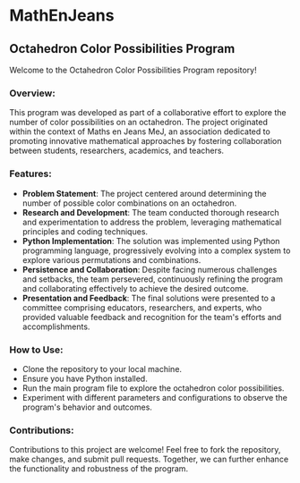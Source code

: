 # MathEnJeans

## Octahedron Color Possibilities Program

Welcome to the Octahedron Color Possibilities Program repository!

### Overview:
This program was developed as part of a collaborative effort to explore the number of color possibilities on an octahedron. The project originated within the context of Maths en Jeans MeJ, an association dedicated to promoting innovative mathematical approaches by fostering collaboration between students, researchers, academics, and teachers.

### Features:
- **Problem Statement**: The project centered around determining the number of possible color combinations on an octahedron.
- **Research and Development**: The team conducted thorough research and experimentation to address the problem, leveraging mathematical principles and coding techniques.
- **Python Implementation**: The solution was implemented using Python programming language, progressively evolving into a complex system to explore various permutations and combinations.
- **Persistence and Collaboration**: Despite facing numerous challenges and setbacks, the team persevered, continuously refining the program and collaborating effectively to achieve the desired outcome.
- **Presentation and Feedback**: The final solutions were presented to a committee comprising educators, researchers, and experts, who provided valuable feedback and recognition for the team's efforts and accomplishments.

### How to Use:
- Clone the repository to your local machine.
- Ensure you have Python installed.
- Run the main program file to explore the octahedron color possibilities.
- Experiment with different parameters and configurations to observe the program's behavior and outcomes.

### Contributions:
Contributions to this project are welcome! Feel free to fork the repository, make changes, and submit pull requests. Together, we can further enhance the functionality and robustness of the program.
